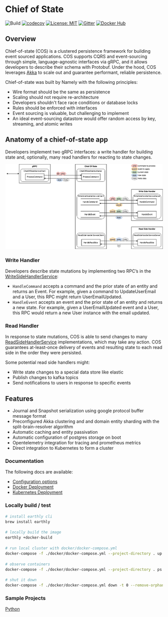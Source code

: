 # Chief of State

![Build](https://github.com/namely/chief-of-state/workflows/Build/badge.svg?branch=master)
[![codecov](https://codecov.io/gh/namely/chief-of-state/branch/master/graph/badge.svg?token=82PZVNR2P1)](https://codecov.io/gh/namely/chief-of-state)
[![License: MIT](https://img.shields.io/badge/License-MIT-blue.svg)](https://opensource.org/licenses/MIT)
[![Gitter](https://badges.gitter.im/namely/chief-of-state.svg)](https://gitter.im/namely/chief-of-state?utm_source=badge&utm_medium=badge&utm_campaign=pr-badge)
[![Docker Hub](https://img.shields.io/badge/docker%20hub-namely-blue)](https://hub.docker.com/repository/docker/namely/chief-of-state)

## Overview

Chief-of-state (COS) is a clustered persistence framework for building event sourced applications.
COS supports CQRS and event-sourcing through simple, language-agnostic interfaces via gRPC, and it
allows developers to describe their schema with Protobuf. Under the hood, COS leverages [Akka](https://akka.io/)
to scale out and guarantee performant, reliable persistence.

Chief-of-state was built by Namely with the following principles:
* Wire format should be the same as persistence
* Scaling should not require re-architecture
* Developers shouldn't face race conditions or database locks
* Rules should be enforced with interfaces
* Event sourcing is valuable, but challenging to implement
* An ideal event-sourcing datastore would offer random access by key, streaming, and atomic writes

## Anatomy of a chief-of-state app

Developers implement two gRPC interfaces: a write handler for building state and, optionally, many read handlers for reacting to state changes.

![Architecture Diagram](img/architecture.png?raw=true "Title")

### Write Handler

Developers describe state mutations by implementing two RPC’s in the [WriteSideHandlerService](https://github.com/namely/chief-of-state-protos/blob/master/chief_of_state/v1/writeside.proto):
- `HandleCommand` accepts a command and the prior state of an entity and returns an Event. For example, given a command to UpdateUserEmail and a User, this RPC might return UserEmailUpdated.
- `HandleEvent` accepts an event and the prior state of an entity and returns a new state. For example, given a UserEmailUpdated event and a User, this RPC would return a new User instance with the email updated.

### Read Handler

In response to state mutations, COS is able to send changes to many [ReadSideHandlerService](https://github.com/namely/chief-of-state-protos/blob/master/chief_of_state/v1/readside.proto) implementations, which may take any action. COS guarantees at-least-once delivery of events and resulting state to each read side in the order they were persisted.

Some potential read side handlers might:
- Write state changes to a special data store like elastic
- Publish changes to kafka topics
- Send notifications to users in response to specific events

## Features
  - Journal and Snapshot serialization using google protocol buffer message format
  - Preconfigured Akka clustering and and domain entity sharding with the split-brain-resolver algorithm
  - Automatic caching and entity passivation
  - Automatic configuration of postgres storage on boot
  - Opentelemetry integration for tracing and prometheus metrics
  - Direct integration to Kubernetes to form a cluster

### Documentation

The following docs are available:

  - [Configuration options](./docs/configuration.md)
  - [Docker Deployment](./docs/docker-deployment.md)
  - [Kubernetes Deployment](./docs/kubernetes-deployment.md)

### Locally build / test

```bash
# install earthly cli
brew install earthly

# locally build the image
earthly +docker-build

# run local cluster with docker/docker-compose.yml
docker-compose -f ./docker/docker-compose.yml --project-directory . up -d

# observe containers
docker-compose -f ./docker/docker-compose.yml --project-directory . ps

# shut it down
docker-compose -f ./docker/docker-compose.yml down -t 0 --remove-orphans
```

### Sample Projects

[Python](https://github.com/namely/cos-python-sample)

